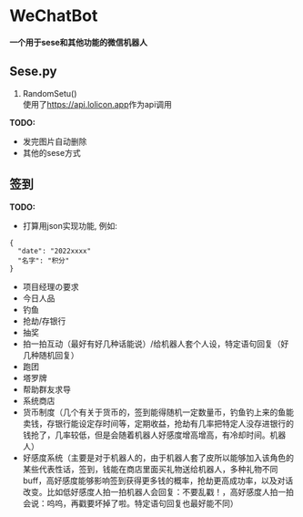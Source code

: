 # WeChatBot
__一个用于sese和其他功能的微信机器人__

## Sese.py
1. RandomSetu() <br>
使用了<https://api.lolicon.app>作为api调用
 
__TODO:__
- 发完图片自动删除
- 其他的sese方式



## 签到
__TODO:__
- 打算用json实现功能, 例如: 
```
{
  "date": "2022xxxx"
  "名字": "积分"
}
```
- 项目经理の要求
 - 今日人品
 - 钓鱼
 - 抢劫/存银行
 - 抽奖
 - 拍一拍互动（最好有好几种话能说）/给机器人套个人设，特定语句回复（好几种随机回复）
 - 跑团
 - 塔罗牌
 - 帮助群友求导
 - 系统商店
 - 货币制度（几个有关于货币的，签到能得随机一定数量币，钓鱼钓上来的鱼能卖钱，存银行能设定存时间等，定期收益，抢劫有几率把特定人没存进银行的钱抢了，几率较低，但是会随着机器人好感度增高增高，有冷却时间。机器人）
 - 好感度系统（主要是对于机器人的，由于机器人套了皮所以能够加入该角色的某些代表性话，签到，钱能在商店里面买礼物送给机器人，多种礼物不同buff，高好感度能够影响签到获得更多钱的概率，抢劫更高成功率，以及对话改变。比如低好感度人拍一拍机器人会回复：不要乱戳！，高好感度人拍一拍会说：呜呜，再戳要坏掉了啦。特定语句回复也最好能不同）
